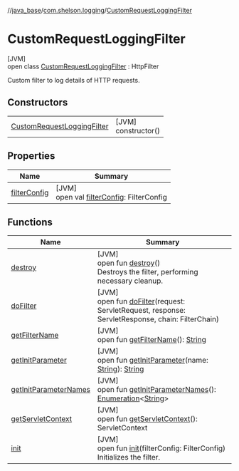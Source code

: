 //[java_base](../../../index.md)/[com.shelson.logging](../index.md)/[CustomRequestLoggingFilter](index.md)

# CustomRequestLoggingFilter

[JVM]\
open class [CustomRequestLoggingFilter](index.md) : HttpFilter

Custom filter to log details of HTTP requests.

## Constructors

| | |
|---|---|
| [CustomRequestLoggingFilter](-custom-request-logging-filter.md) | [JVM]<br>constructor() |

## Properties

| Name | Summary |
|---|---|
| [filterConfig](index.md#1255613917%2FProperties%2F57259888) | [JVM]<br>open val [filterConfig](index.md#1255613917%2FProperties%2F57259888): FilterConfig |

## Functions

| Name | Summary |
|---|---|
| [destroy](destroy.md) | [JVM]<br>open fun [destroy](destroy.md)()<br>Destroys the filter, performing necessary cleanup. |
| [doFilter](index.md#-1767447681%2FFunctions%2F57259888) | [JVM]<br>open fun [doFilter](index.md#-1767447681%2FFunctions%2F57259888)(request: ServletRequest, response: ServletResponse, chain: FilterChain) |
| [getFilterName](index.md#-1016510134%2FFunctions%2F57259888) | [JVM]<br>open fun [getFilterName](index.md#-1016510134%2FFunctions%2F57259888)(): [String](https://docs.oracle.com/javase/8/docs/api/java/lang/String.html) |
| [getInitParameter](index.md#-763123953%2FFunctions%2F57259888) | [JVM]<br>open fun [getInitParameter](index.md#-763123953%2FFunctions%2F57259888)(name: [String](https://docs.oracle.com/javase/8/docs/api/java/lang/String.html)): [String](https://docs.oracle.com/javase/8/docs/api/java/lang/String.html) |
| [getInitParameterNames](index.md#1300092574%2FFunctions%2F57259888) | [JVM]<br>open fun [getInitParameterNames](index.md#1300092574%2FFunctions%2F57259888)(): [Enumeration](https://docs.oracle.com/javase/8/docs/api/java/util/Enumeration.html)&lt;[String](https://docs.oracle.com/javase/8/docs/api/java/lang/String.html)&gt; |
| [getServletContext](index.md#-893877853%2FFunctions%2F57259888) | [JVM]<br>open fun [getServletContext](index.md#-893877853%2FFunctions%2F57259888)(): ServletContext |
| [init](init.md) | [JVM]<br>open fun [init](init.md)(filterConfig: FilterConfig)<br>Initializes the filter. |
